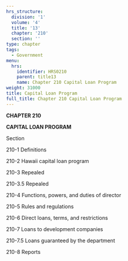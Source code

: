 ```yaml
---
hrs_structure:
  division: '1'
  volume: '4'
  title: '13'
  chapter: '210'
  section: ''
type: chapter
tags:
  - Government
menu:
  hrs:
    identifier: HRS0210
    parent: title13
    name: Chapter 210 Capital Loan Program
weight: 31000
title: Capital Loan Program
full_title: Chapter 210 Capital Loan Program
---
```

**CHAPTER 210**

**CAPITAL LOAN PROGRAM**

Section

210-1 Definitions

210-2 Hawaii capital loan program

210-3 Repealed

210-3.5 Repealed

210-4 Functions, powers, and duties of director

210-5 Rules and regulations

210-6 Direct loans, terms, and restrictions

210-7 Loans to development companies

210-7.5 Loans guaranteed by the department

210-8 Reports
